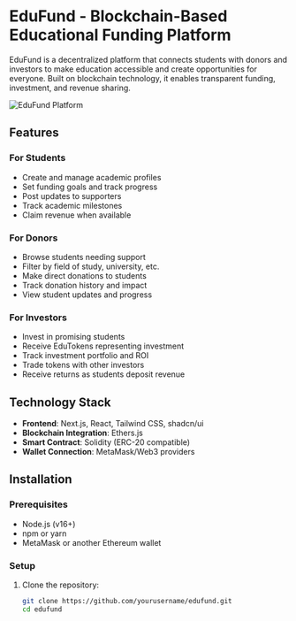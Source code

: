 # EduFund - Blockchain-Based Educational Funding Platform

EduFund is a decentralized platform that connects students with donors and investors to make education accessible and create opportunities for everyone. Built on blockchain technology, it enables transparent funding, investment, and revenue sharing.

![EduFund Platform](https://placeholder.svg?height=400&width=800)

## Features

### For Students
- Create and manage academic profiles
- Set funding goals and track progress
- Post updates to supporters
- Track academic milestones
- Claim revenue when available

### For Donors
- Browse students needing support
- Filter by field of study, university, etc.
- Make direct donations to students
- Track donation history and impact
- View student updates and progress

### For Investors
- Invest in promising students
- Receive EduTokens representing investment
- Track investment portfolio and ROI
- Trade tokens with other investors
- Receive returns as students deposit revenue

## Technology Stack

- **Frontend**: Next.js, React, Tailwind CSS, shadcn/ui
- **Blockchain Integration**: Ethers.js
- **Smart Contract**: Solidity (ERC-20 compatible)
- **Wallet Connection**: MetaMask/Web3 providers

## Installation

### Prerequisites
- Node.js (v16+)
- npm or yarn
- MetaMask or another Ethereum wallet

### Setup

1. Clone the repository:
   ```bash
   git clone https://github.com/yourusername/edufund.git
   cd edufund

